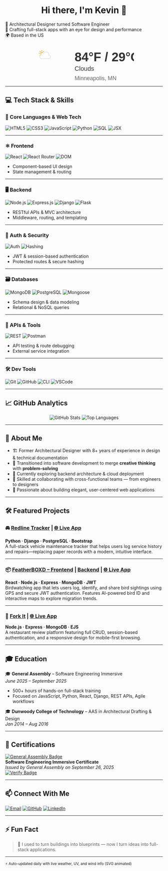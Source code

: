 <h1 align="center">Hi there, I'm Kevin 👋</h1>

🚀 Architectural Designer turned Software Engineer  
🎨 Crafting full-stack apps with an eye for design and performance  
🌍 Based in the US

<!-- WEATHER_SVG_START -->
<p align="center">
<svg width="320" height="120" viewBox="0 0 320 120" xmlns="http://www.w3.org/2000/svg" role="img" aria-label="Current weather">
  <g id="weather-container" transform="translate(10,10)">
    <g transform="scale(0.8)">
      <defs>
		<clipPath id="a">
			<polygon points="12 35 6.72 30.79 4.72 24.79 5.72 17.79 9.72 12.79 14.72 9.79 20.72 9.79 25.72 10.79 28.72 13.79 33 20 27 24 21 24 18 27 18 31 14 33 12 35" fill="none"/>
		</clipPath>
	</defs>
	<g clip-path="url(#a)">
		<g>
			<path d="M23.5,24A4.5,4.5,0,1,1,19,19.5,4.49,4.49,0,0,1,23.5,24ZM19,15.67V12.5m0,23V32.33m5.89-14.22,2.24-2.24M10.87,32.13l2.24-2.24m0-11.78-2.24-2.24M27.13,32.13l-2.24-2.24M7.5,24h3.17M30.5,24H27.33" fill="none" stroke="#f59e0b" stroke-linecap="round" stroke-miterlimit="10" stroke-width="2"/>
			<animateTransform attributeName="transform" type="rotate" from="0 19 24" to="360 19 24" dur="45s" repeatCount="indefinite"/>
		</g>
	</g>
	<path d="M46.5,31.5l-.32,0a10.49,10.49,0,0,0-19.11-8,7,7,0,0,0-10.57,6,7.21,7.21,0,0,0,.1,1.14A7.5,7.5,0,0,0,18,45.5a4.19,4.19,0,0,0,.5,0v0h28a7,7,0,0,0,0-14Z" fill="none" stroke="#e5e7eb" stroke-linejoin="round" stroke-width="3"/>
    </g>
    <text x="120" y="45" font-family="Arial, sans-serif" font-weight="bold" font-size="40px" fill="#333">84°F / 29°C</text>
    <text x="120" y="75" font-family="Arial, sans-serif" font-size="20px" fill="#333">Clouds</text>
    <text x="120" y="105" font-family="Arial, sans-serif" font-size="18px" fill="#666">Minneapolis, MN</text>
  </g>
</svg>
</p>
<!-- WEATHER_SVG_END -->

---

## 💻 Tech Stack & Skills

### 🧠 Core Languages & Web Tech
![HTML5](https://img.shields.io/badge/HTML5-E34F26?style=flat&logo=html5&logoColor=white)
![CSS3](https://img.shields.io/badge/CSS3-1572B6?style=flat&logo=css3&logoColor=white)
![JavaScript](https://img.shields.io/badge/JavaScript-F7DF1E?style=flat&logo=javascript&logoColor=black)
![Python](https://img.shields.io/badge/Python-3776AB?style=flat&logo=python&logoColor=white)
![SQL](https://img.shields.io/badge/SQL-4479A1?style=flat&logo=sqlite&logoColor=white)
![JSX](https://img.shields.io/badge/JSX-61DAFB?style=flat&logo=react&logoColor=white)

---

### ⚛️ Frontend
![React](https://img.shields.io/badge/React-20232A?style=flat&logo=react&logoColor=61DAFB)
![React Router](https://img.shields.io/badge/React_Router-CA4245?style=flat&logo=react-router&logoColor=white)
![DOM](https://img.shields.io/badge/DOM-Manipulation-blue?style=flat)  
- Component-based UI design  
- State management & routing  

---

### 🖥️ Backend
![Node.js](https://img.shields.io/badge/Node.js-339933?style=flat&logo=node.js&logoColor=white)
![Express.js](https://img.shields.io/badge/Express.js-000000?style=flat&logo=express&logoColor=white)
![Django](https://img.shields.io/badge/Django-092E20?style=flat&logo=django&logoColor=white)
![Flask](https://img.shields.io/badge/Flask-000000?style=flat&logo=flask&logoColor=white)  
- RESTful APIs & MVC architecture  
- Middleware, routing, and templating

---

### 🔐 Auth & Security
![Auth](https://img.shields.io/badge/Auth-User_Login-green?style=flat)
![Hashing](https://img.shields.io/badge/Hashing-SHA256-important?style=flat)  
- JWT & session-based authentication  
- Protected routes & secure hashing  

---

### 🗃️ Databases
![MongoDB](https://img.shields.io/badge/MongoDB-47A248?style=flat&logo=mongodb&logoColor=white)
![PostgreSQL](https://img.shields.io/badge/PostgreSQL-336791?style=flat&logo=postgresql&logoColor=white)
![Mongoose](https://img.shields.io/badge/Mongoose-880000?style=flat&logo=mongoose&logoColor=white)  
- Schema design & data modeling  
- Relational & NoSQL queries  

---

### 🧪 APIs & Tools
![REST](https://img.shields.io/badge/REST-API-blue?style=flat)
![Postman](https://img.shields.io/badge/Postman-FF6C37?style=flat&logo=postman&logoColor=white)  
- API testing & route debugging  
- External service integration  

---

### 🛠️ Dev Tools
![Git](https://img.shields.io/badge/Git-F05032?style=flat&logo=git&logoColor=white)
![GitHub](https://img.shields.io/badge/GitHub-181717?style=flat&logo=github&logoColor=white)
![CLI](https://img.shields.io/badge/CLI-Terminal-333?style=flat&logo=gnubash&logoColor=white)
![VSCode](https://img.shields.io/badge/VSCode-007ACC?style=flat&logo=visual-studio-code&logoColor=white)

---

## 📈 GitHub Analytics
<p align="center">
  <img src="https://github-readme-stats.vercel.app/api?username=xiokevc&show_icons=true&theme=radical" alt="GitHub Stats" />
  <img src="https://github-readme-stats.vercel.app/api/top-langs/?username=xiokevc&layout=compact&theme=radical" alt="Top Languages" />
</p>

---

## 🧠 About Me
- 🏗️ Former Architectural Designer with 8+ years of experience in design & technical documentation  
- 🔁 Transitioned into software development to merge **creative thinking** with **problem-solving**  
- 🌱 Currently exploring backend architecture & cloud deployment  
- 🤝 Skilled at collaborating with cross-functional teams — from engineers to designers  
- 🧩 Passionate about building elegant, user-centered web applications  

---

## 🛠️ Featured Projects

### 🚘 [Redline Tracker](https://github.com/xiokevc/redline-tracker) | [🌐 Live App](https://redline-tracker-8dde54ed8f81.herokuapp.com/)  
**Python · Django · PostgreSQL · Bootstrap**  
A full-stack vehicle maintenance tracker that helps users log service history and repairs—replacing paper records with a modern, intuitive interface.

---

### 📦 [FeatherBOXD – Frontend](https://github.com/xiokevc/featherboxd-front-end) | [Backend](https://github.com/xiokevc/featherboxd-backend) | [🌐 Live App](https://featherboxd.netlify.app/)  
**React · Node.js · Express · MongoDB · JWT**  
Birdwatching app that lets users log, identify, and share bird sightings using GPS and secure JWT authentication. Features AI-powered bird ID and interactive maps to explore migration trends.

---

### 🍴 [Fork It](https://github.com/xiokevc/recipe-book-app) | [🌐 Live App](https://restaurant-rating-de6c8b0d53f5.herokuapp.com/)  
**Node.js · Express · MongoDB · EJS**  
A restaurant review platform featuring full CRUD, session-based authentication, and a responsive design for mobile-first browsing.

---

## 🎓 Education
🎓 **General Assembly** – Software Engineering Immersive  
*June 2025 – September 2025*  
- 500+ hours of hands-on full-stack training  
- Focused on JavaScript, Python, React, Django, REST APIs, Agile workflows  

🎓 **Dunwoody College of Technology** – AAS in Architectural Drafting & Design  
*Jan 2014 – Aug 2016*

---

## 📜 Certifications
[![General Assembly Badge](https://api.badgr.io/public/assertions/yTlUQrR3Qj-hHa9zwVZkTw/image)](https://api.badgr.io/public/assertions/yTlUQrR3Qj-hHa9zwVZkTw)  
**Software Engineering Immersive Certificate**  
*Issued by General Assembly on September 26, 2025*  
[![Verify Badge](https://img.shields.io/badge/Verify_on_Badgr-blue?style=flat-square&logo=OpenBadges)](https://generalassembly.badgr.com/public/assertions/yTlUQrR3Qj-hHa9zwVZkTw)

---

## 📫 Connect With Me
[![Email](https://img.shields.io/badge/email-%23D14836.svg?style=for-the-badge&logo=gmail&logoColor=white)](mailto:xiokevc@gmail.com)
[![GitHub](https://img.shields.io/badge/GitHub-%23121011.svg?style=for-the-badge&logo=github&logoColor=white)](https://github.com/xiokevc)
[![LinkedIn](https://img.shields.io/badge/LinkedIn-%230077B5.svg?style=for-the-badge&logo=linkedin&logoColor=white)](https://www.linkedin.com/in/kevin-xiong-816826282/)

---

## ⚡ Fun Fact
> 🧠 I used to turn buildings into blueprints — now I turn ideas into full-stack applications.  

---

<sub>⚡ Auto-updated daily with live weather, UV, and wind info (SVG animated)</sub>
